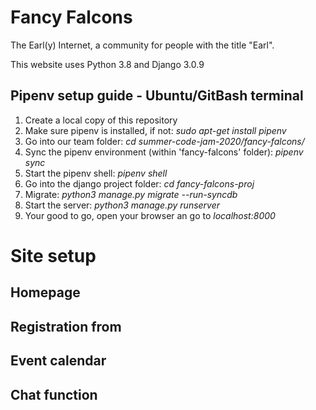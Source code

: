 # Fancy Falcons

The Earl(y) Internet, a community for people with the title "Earl".

This website uses Python 3.8 and Django 3.0.9

## Pipenv setup guide - Ubuntu/GitBash terminal
1. Create a local copy of this repository
2. Make sure pipenv is installed, if not: _sudo apt-get install pipenv_
3. Go into our team folder: _cd summer-code-jam-2020/fancy-falcons/_
4. Sync the pipenv environment (within 'fancy-falcons' folder): _pipenv sync_
5. Start the pipenv shell: _pipenv shell_
6. Go into the django project folder: _cd fancy-falcons-proj_
7. Migrate: _python3 manage.py migrate --run-syncdb_
8. Start the server: _python3 manage.py runserver_
9. Your good to go, open your browser an go to _localhost:8000_

# Site setup

## Homepage

## Registration from

## Event calendar

## Chat function
